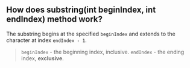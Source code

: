 ## How does substring(int beginIndex, int endIndex) method work?
The substring begins at the specified `beginIndex` and extends to the character at index `endIndex - 1`. 

> `beginIndex` - the beginning index, inclusive. 
> `endIndex` - the ending index, **exclusive**.
